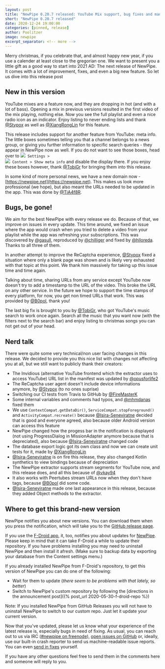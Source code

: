 ```yaml
---
layout: post
title: "NewPipe 0.20.7 released: YouTube Mix support, bug fixes and many improvements"
short: "NewPipe 0.20.7 released"
date: 2020-12-24 19:00:00
categories: [pinned, release]
author: Poolitzer
image: newpipe
excerpt_separator: <!-- more -->
---
```


Merry christmas, if you celebrate that, and almost happy new year, if you use a calender at least close to the gregorian one. We want to present you a little gift as a good way to start into 2021 AD: The next release of NewPipe. It comes with a lot of improvement, fixes, and even a big new feature. So let us dive into this release post

<!-- more -->

## New in this version
YouTube mixes are a feature now, and they are dropping in hot (and with a lot of bass). Opening a mix in previous versions resulted in the first video of the mix playing, nothing else. Now you see the full playlist and even a nice radio icon as an indicator. Enjoy listing to never ending lists and thank [@Stypox](Stypox) as well as [@XiangRongLin](https://github.com/XiangRongLin) for this feature.

This release includes support for another feature from YouTube: meta info. The little boxes sometimes telling you that a channel belongs to a news group, or giving you further information to specific search queries - they appear in NewPipe now as well. If you do not want to see those boxes, head over to <code><nobr><img src="{{ site.baseurl }}/img/icons/baseline-settings-20px.svg" /> Settings</nobr> > <nobr><img src="{{ site.baseurl }}/img/icons/baseline-language-20px.svg" /> Content</nobr> > <nobr>Show meta info</nobr></code> and disable the display there. If you enjoy these boxes however, thank [@TobiGr](https://github.com/TobiGr) for bringing them into this release.

In some kind of more personal news, we have a new domain now - [https://newpipe.net](https://newpipe.net). This makes us look more professional (we hope), but also meant the URLs needed to be updated in the app. This was done by [@TiA4f8R](https://github.com/TiA4f8R).
## Bugs, be gone!
We aim for the best NewPipe with every release we do. Because of that, we improve on issues in every update. This time around, we fixed an issue where the app would crash when you tried to delete a video from your playlist while the app was refreshing your subscriptions. This was discovered by [@gasull](gasull), reproduced by [@chilliger](https://github.com/chilliger) and fixed by [@hlloreda](https://github.com/hlloreda). Thanks to all three of them. 

In another attempt to improve the ReCaptcha experience, [@Stypox](https://github.com/Stypox) fixed a situation where only a blank page was shown and is likely very exhausted with that topic at this point. We thank him massively for taking up this issue time and time again.

Talking about time, sharing URLs from any service except YouTube now doesn't try to add a timestamp to the URL of the video. This broke the URL on any other service. In the future we hope to support the time stamps of every platform, for now, you get non timed URLs that work. This was provided by [@B0pol](https://github.com/B0pol), thank you!

The last big fix is brought to you by [@TobiGr](https://github.com/TobiGr), who got YouTube's music search to work once again. Search all the music that you want now (with the filters next to the search bar) and enjoy listing to christmas songs you can not get out of your head.

## Nerd talk

There were quite some very technical/non user facing changes in this release. We decided to provide you this nice list with changes not affecting you at all, but we still want to publicly thank their creators:
- The Invidious (alternative YouTube frontend which the extractor uses to access YouTube) URL list in the manifest was updated by [@opusforlife2](https://github.com/opusforlife2)
- The ReCaptcha user agent doesn't include device informations anymore, by [@Stypox](https://github.com/Stypox) (to no ones suprise)
- Switching our CI tests from Travis to GitHub by [@FireMasterK](https://github.com/FireMasterK)
- Some internal variables and comments had typos, and [@mhmdanas](https://github.com/mhmdanas) fixed them
- We use `ContextCompat.getDataDir()`, `ServiceCompat.stopForeground()` and `ActivityCompat.recreate()` because [@Isira-Seneviratne](https://github.com/Isira-Seneviratne) decided that is good and everyone agreed, also because older Android version can access this feature
- NewPipe changed how the progess bar in the notification is displayed (not using ProgressDialog in MissionAdapter anymore because that is depreciated), also because [@Isira-Seneviratne](https://github.com/Isira-Seneviratne) changed code
- The database export logic got its own class and now we can create unit tests for it, made by [@XiangRongLin](https://github.com/XiangRongLin)
- [@Isira-Seneviratne](https://github.com/Isira-Seneviratne) is on fire this release, they also changed Kotlin synthetics to view bindings because of depreciation
- The NewPipe extractor supports stream segments for YouTube now, and this release does, and all this because of [@vkay94](https://github.com/vkay94)
- It also works with Peertubes stream URLs now when they don't have tags, because [@B0pol](https://github.com/B0pol) did some code.
- [@Isira-Seneviratne](https://github.com/Isira-Seneviratne) made one last appearance in this release, because they added Object methods to the extractor.

## Where to get this brand-new version

NewPipe notifies you about new versions. You can download them when you press the notification, which will take you to the [GitHub release page](https://github.com/TeamNewPipe/NewPipe/releases).

If you use the [F-Droid app](https://f-droid.org/), it, too, notifies you about updates for [NewPipe](https://f-droid.org/packages/org.schabi.newpipe/). Please keep in mind that it can take F-Droid a while to update their repository. If you have problems installing you may need to uninstall NewPipe and then install it afresh. (Make sure to backup data by exporting your database from the Content settings menu.)

If you already installed NewPipe from F-Droid's repository, to get this version of NewPipe you can do one of the following:
- Wait for them to update (_there seem to be problems with that lately, so better_)
- Switch to NewPipe's custom repository by following the [directions in the announcement post]({% post_url 2020-05-30-f-droid-repo %})

Note: If you installed NewPipe from GitHub Releases you will not have to uninstall NewPipe to switch to our custom repo. Just let it update your current version.

Now that you've updated, please let us know what your experience of the latest release is, especially bugs in need of fixing. As usual, you can reach out to us via IRC ([#newpipe on freenode](https://webchat.freenode.net/?channels=newpipe)), [open issues on GitHub](TeamNewPipe/NewPipe/issues/new) or, ideally, use our built-in crash reporter to send us machine-readable issue reports. You can even [send in fixes](https://github.com/TeamNewPipe/NewPipe/blob/dev/.github/CONTRIBUTING.md#bug-fixing) yourself.

If you have any other questions feel free to send them in the comments here and someone will reply to you.
